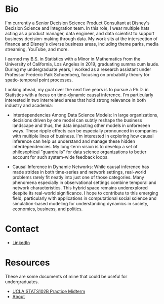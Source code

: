 # Bio

I'm currently a Senior Decision Science Product Consultant at Disney's Decision Science and Integration team. In this role, I wear multiple hats acting as a product manager, data engineer, and data scientist to support business decision-making through data. My work sits at the intersection of finance and Disney's diverse business areas, including theme parks, media streaming, YouTube, and more.

I earned my B.S. in Statistics with a Minor in Mathematics from the University of California, Los Angeles in 2019, graduating summa cum laude. During my undergraduate years, I worked as a research assistant under Professor Frederic Paik Schoenberg, focusing on probability theory for spatio-temporal point processes.

Looking ahead, my goal over the next five years is to pursue a Ph.D. in Statistics with a focus on time-dynamic causal inference. I'm particularly interested in two interrelated areas that hold strong relevance in both industry and academia:

- Interdependencies Among Data Science Models: In large organizations, decisions driven by one model can subtly reshape the business landscape and thus, the data impacting other models in unforeseen ways. These ripple effects can be especially pronounced in companies with multiple lines of business. I'm interested in exploring how causal inference can help us understand and manage these hidden interdependencies. My long-term vision is to develop a set of philosophical "guardrails" for data science organizations to better account for such system-wide feedback loops.

- Causal Inference in Dynamic Networks: While causal inference has made strides in both time-series and network settings, real-world problems rarely fit neatly into just one of those categories. Many phenomena especially in observational settings combine temporal and network characteristics. This hybrid space remains underexplored despite its real-world significance. I hope to contribute to this emerging field, particularly with applications in computational social science and simulation-based modeling for understanding dynamics in society, economics, business, and politics.

# Contact

- [LinkedIn](https://www.linkedin.com/in/goito/)

# Resources

These are some documents of mine that could be useful for undergraduates.

- [UCLA STATS102B Practice Midterm](https://github.com/Gostat501/gostat501.github.io/tree/master/file/2019.04_UCLA_STATS102B_practice_midterm)
- [About](/about/) 